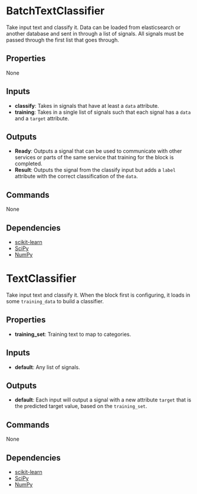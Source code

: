 BatchTextClassifier
===================
Take input text and classify it.  Data can be loaded from elasticsearch or another database and sent in through a list of signals. All signals must be passed through the first list that goes through.

Properties
----------
None

Inputs
------
- **classify**: Takes in signals that have at least a `data` attribute.
- **training**: Takes in a single list of signals such that each signal has a `data` and a `target` attribute.

Outputs
-------
- **Ready**: Outputs a signal that can be used to communicate with other services or parts of the same service that training for the block is completed.
- **Result**: Outputs the signal from the classify input but adds a `label` attribute with the correct classification of the `data`.

Commands
--------
None

Dependencies
------------
* [scikit-learn](http://scikit-learn.org/stable/)
* [SciPy](https://www.scipy.org/)
* [NumPy](http://www.numpy.org/)

TextClassifier
==============
Take input text and classify it.  When the block first is configuring, it loads in some `training_data` to build a classifier.

Properties
----------
- **training_set**: Training text to map to categories.

Inputs
------
- **default**: Any list of signals.

Outputs
-------
- **default**: Each input will output a signal with a new attribute `target` that is the predicted target value, based on the `training_set`.

Commands
--------
None

Dependencies
------------
* [scikit-learn](http://scikit-learn.org/stable/)
* [SciPy](https://www.scipy.org/)
* [NumPy](http://www.numpy.org/)
